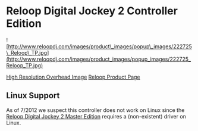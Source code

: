 # Reloop Digital Jockey 2 Controller Edition

![http://www.reloopdj.com/images/product\_images/popup\_images/222725\_Reloop\_TP.jpg](http://www.reloopdj.com/images/product_images/popup_images/222725_Reloop_TP.jpg)

[High Resolution Overhead
Image](http://www.reloopdj.com/media/products/222725_Reloop_TP.jpg)
[Reloop Product
Page](http://www.reloopdj.com/product_info.php/info/p473_Reloop-Digital-Jockey-2-Controller-Edition.html/XTCsid/c46a486d5d46002495921e6d929675ce)

## Linux Support

As of 7/2012 we suspect this controller does not work on Linux since the
[Reloop Digital Jockey 2 Master
Edition](Reloop%20Digital%20Jockey%202%20Master%20Edition) requires a
(non-existent) driver on Linux.
